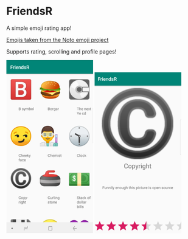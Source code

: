 # FriendsR

A simple emoji rating app!

[Emojis taken from the Noto emoji project](https://github.com/googlei18n/noto-emoji)

Supports rating, scrolling and profile pages!

![](/data/screenshot.PNG) ![](/data/image.png)
